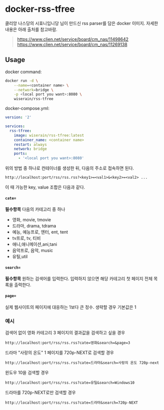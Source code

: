 # docker-rss-tfree

클리앙 나스당의 시효니입니당 님이 만드신 rss parser를 담은 docker 이미지. 자세한 내용은 아래 출처를 참고바람.

> <https://www.clien.net/service/board/cm_nas/11498642> <https://www.clien.net/service/board/cm_nas/11269138>

## Usage

docker command:

```bash
docker run -d \
    --name=<container name> \
    --network=bridge \
    -p <local port you want>:8080 \
    wiserain/rss-tfree
```

docker-compose.yml:

```yaml
version: '2'

services:
  rss-tfree:
    image: wiserain/rss-tfree:latest
    container_name: <container name>
    restart: always
    network: bridge
    ports:
      - '<local port you want>:8080'
```

위의 방법 중 하나로 컨테이너를 생성한 뒤, 다음의 주소로 접속하면 된다.

```
http://localhost:port/rss/rss.rss?<key1>=<val1>&<key2>=<val2> ...
```

이 때 가능한 key, value 조합은 다음과 같다.

#### `cate=`

**필수항목** 다음의 카테고리 중 하나

- 영화, movie, tmovie
- 드라마, drama, tdrama
- 예능, 예능프로, 엔터, ent, tent
- tv프로, tv, 티비
- 애니,애니메이션,ani,tani
- 음악프로, 음악, music
- 유틸,util

#### `search=`

**필수항목** 원하는 검색어를 입력한다. 입력하지 않으면 해당 카테고리 첫 페이지 전체 목록을 출력한다.

#### `page=`

실제 웹사이트의 페이지에 대응하는 1보다 큰 정수. 생략할 경우 기본값은 1

### 예시

검색어 없이 영화 카테고리 3 페이지의 결과값을 검색하고 싶을 경우

```
http://localhost:port/rss/rss.rss?cate=영화&search=&page=3
```

드라마 "사랑의 온도" 1 페이지를 720p-NEXT로 검색할 경우

```
http://localhost:port/rss/rss.rss?cate=드라마&search=사랑의 온도 720p-next
```

윈도우 10을 검색할 경우

```
http://localhost:port/rss/rss.rss?cate=유틸&search=Windows10
```

드라마를 720p-NEXT로만 검색할 경우

```
http://localhost:port/rss/rss.rss?cate=드라마&search=720p-NEXT
```
